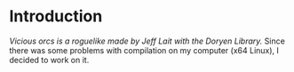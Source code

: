 # Introduction
*Vicious orcs is a roguelike made by Jeff Lait with the Doryen Library.*
Since there was some problems with compilation on my computer (x64 Linux), I decided to work on it. 
